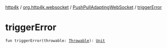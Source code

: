 [http4k](../../index.md) / [org.http4k.websocket](../index.md) / [PushPullAdaptingWebSocket](index.md) / [triggerError](./trigger-error.md)

# triggerError

`fun triggerError(throwable: `[`Throwable`](https://kotlinlang.org/api/latest/jvm/stdlib/kotlin/-throwable/index.html)`): `[`Unit`](https://kotlinlang.org/api/latest/jvm/stdlib/kotlin/-unit/index.html)